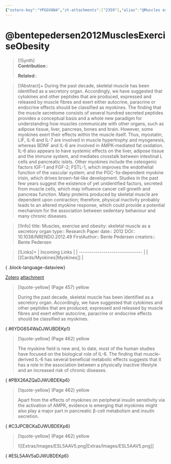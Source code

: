 ```yaml
---
{"zotero-key":"YPGGV6N4","zt-attachments":["2359"],"alias":"@Muscles exercise and obesity, @Muscles exercise and obesity: skeletal muscle as a secretory organ","keywords":["Muscle","Skeletal","Myokine"],"FirstAuthor":"[[ Bente Pedersen]]","tags":["source/researchpaper"],"dg-publish":true,"permalink":"/sources/research-papers/bentepedersen2012-muscles-exercise-obesity/","dgPassFrontmatter":true}
---
```


# @bentepedersen2012MusclesExerciseObesity

>[!Synth]  
>**Contribution**::  
>  
>**Related**:: 
>  

> [!Abstract]+
> During the past decade, skeletal muscle has been identified as a secretory organ. Accordingly, we have suggested that cytokines and other peptides that are produced, expressed and released by muscle fibres and exert either autocrine, paracrine or endocrine effects should be classified as myokines. The finding that the muscle secretome consists of several hundred secreted peptides provides a conceptual basis and a whole new paradigm for understanding how muscles communicate with other organs, such as adipose tissue, liver, pancreas, bones and brain. However, some myokines exert their effects within the muscle itself. Thus, myostatin, LIF, IL-6 and IL-7 are involved in muscle hypertrophy and myogenesis, whereas BDNF and IL-6 are involved in AMPK-mediated fat oxidation. IL-6 also appears to have systemic effects on the liver, adipose tissue and the immune system, and mediates crosstalk between intestinal L cells and pancreatic islets. Other myokines include the osteogenic factors IGF-1 and FGF-2; FSTL-1, which improves the endothelial function of the vascular system; and the PGC-1α-dependent myokine irisin, which drives brown-fat-like development. Studies in the past few years suggest the existence of yet unidentified factors, secreted from muscle cells, which may influence cancer cell growth and pancreas function. Many proteins produced by skeletal muscle are dependent upon contraction; therefore, physical inactivity probably leads to an altered myokine response, which could provide a potential mechanism for the association between sedentary behaviour and many chronic diseases.

> [!Info]
> title: Muscles, exercise and obesity: skeletal muscle as a secretory organ
> type:: Research Paper 
> date:: 2012
> DOI:: 10.1038/NRENDO.2012.49
> FirstAuthor:: Bente Pedersen
> creators:: Bente Pedersen

> [!Links]+
>  | Incoming Links                  |
> | ------------------------------- |
> | [[Cards/Myokines\|Myokines]] |
> 
{ .block-language-dataview}


[Zotero](zotero://select/library/items/YPGGV6N4) [attachment](<file:///Users/nathanmaxwell/Zotero/storage/DJWUBDEK/2012_Muscles,%20exercise%20and%20obesity.pdf>)

> [!quote-yellow] (Page 457) yellow
> 
> During the past decade, skeletal muscle has been identified as a secretory organ. Accordingly, we have suggested that cytokines and other peptides that are produced, expressed and released by muscle fibres and exert either autocrine, paracrine or endocrine effects should be classified as myokines.
>
{ #6YDG6S4WaDJWUBDEKp1}


> [!quote-yellow] (Page 462) yellow
> 
> The myokine field is new and, to date, most of the human studies have focused on the biological role of IL-6. The finding that muscle-derived IL-6 has several beneficial metabolic effects suggests that it has a role in the association between a physically inactive lifestyle and an increased risk of chronic diseases.
>
{ #PBX26AZQaDJWUBDEKp6}


> [!quote-yellow] (Page 462) yellow
> 
> Apart from the effects of myokines on peripheral insulin sensitivity via the activation of AMPK, evidence is emerging that myokines might also play a major part in pancreatic β-cell metabolism and insulin secretion.
>
{ #C3JPCBCKaDJWUBDEKp6}


> [!quote-yellow] (Page 462) yellow
> 
> ![[Extras/Images/ESL5AAV5.png\|Extras/Images/ESL5AAV5.png]]
>
{ #ESL5AAV5aDJWUBDEKp6}

